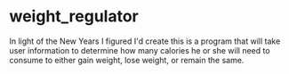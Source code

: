 # weight_regulator
In light of the New Years I figured I'd create this is a program that will take user information to determine how many calories he or she will need to consume to either gain weight, lose weight, or remain the same.
